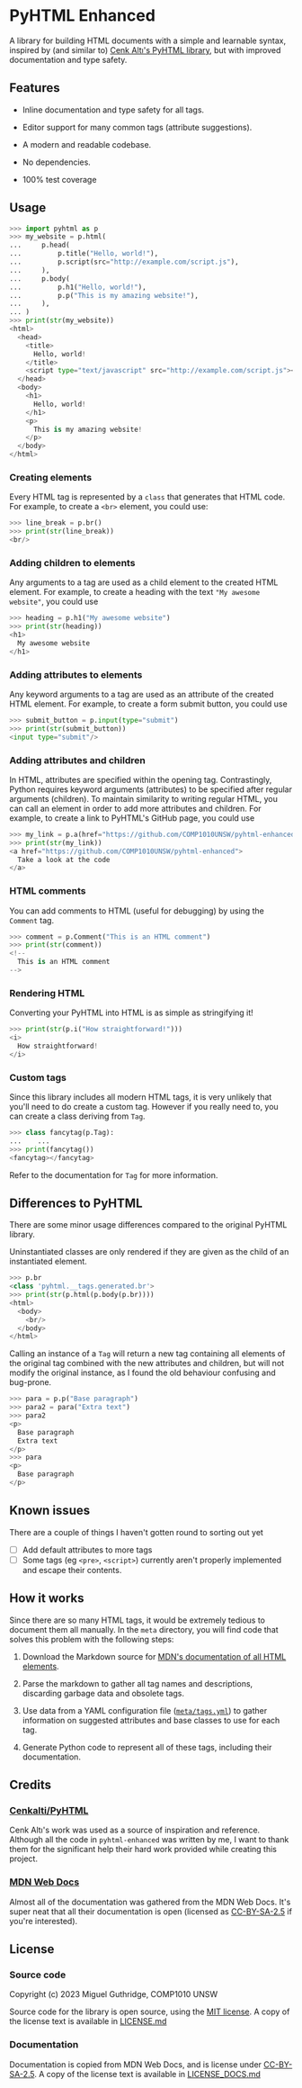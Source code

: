 # PyHTML Enhanced

A library for building HTML documents with a simple and learnable syntax,
inspired by (and similar to)
[Cenk Altı's PyHTML library](https://github.com/cenkalti/pyhtml), but
with improved documentation and type safety.

## Features

* Inline documentation and type safety for all tags.

* Editor support for many common tags (attribute suggestions).

* A modern and readable codebase.

* No dependencies.

* 100% test coverage

## Usage

```py
>>> import pyhtml as p
>>> my_website = p.html(
...     p.head(
...         p.title("Hello, world!"),
...         p.script(src="http://example.com/script.js"),
...     ),
...     p.body(
...         p.h1("Hello, world!"),
...         p.p("This is my amazing website!"),
...     ),
... )
>>> print(str(my_website))
<html>
  <head>
    <title>
      Hello, world!
    </title>
    <script type="text/javascript" src="http://example.com/script.js"></script>
  </head>
  <body>
    <h1>
      Hello, world!
    </h1>
    <p>
      This is my amazing website!
    </p>
  </body>
</html>

```

### Creating elements

Every HTML tag is represented by a `class` that generates that HTML code. For
example, to create a `<br>` element, you could use:

```py
>>> line_break = p.br()
>>> print(str(line_break))
<br/>

```

### Adding children to elements

Any arguments to a tag are used as a child element to the created HTML element.
For example, to create a heading with the text `"My awesome website"`, you
could use

```py
>>> heading = p.h1("My awesome website")
>>> print(str(heading))
<h1>
  My awesome website
</h1>

```

### Adding attributes to elements

Any keyword arguments to a tag are used as an attribute of the created HTML
element. For example, to create a form submit button, you could use

```py
>>> submit_button = p.input(type="submit")
>>> print(str(submit_button))
<input type="submit"/>

```

### Adding attributes and children

In HTML, attributes are specified within the opening tag. Contrastingly, Python
requires keyword arguments (attributes) to be specified after regular arguments
(children). To maintain similarity to writing regular HTML, you can call an
element in order to add more attributes and children. For example, to create
a link to PyHTML's GitHub page, you could use

```py
>>> my_link = p.a(href="https://github.com/COMP1010UNSW/pyhtml-enhanced")("Take a look at the code")
>>> print(str(my_link))
<a href="https://github.com/COMP1010UNSW/pyhtml-enhanced">
  Take a look at the code
</a>

```

### HTML comments

You can add comments to HTML (useful for debugging) by using the `Comment` tag.

```py
>>> comment = p.Comment("This is an HTML comment")
>>> print(str(comment))
<!--
  This is an HTML comment
-->

```

### Rendering HTML

Converting your PyHTML into HTML is as simple as stringifying it!

```py
>>> print(str(p.i("How straightforward!")))
<i>
  How straightforward!
</i>

```

### Custom tags

Since this library includes all modern HTML tags, it is very unlikely that
you'll need to do create a custom tag. However if you really need to, you can
create a class deriving from `Tag`.

```py
>>> class fancytag(p.Tag):
...    ...
>>> print(fancytag())
<fancytag></fancytag>

```

Refer to the documentation for `Tag` for more information.

## Differences to PyHTML

There are some minor usage differences compared to the original PyHTML library.

Uninstantiated classes are only rendered if they are given as the child of an
instantiated element.

```py
>>> p.br
<class 'pyhtml.__tags.generated.br'>
>>> print(str(p.html(p.body(p.br))))
<html>
  <body>
    <br/>
  </body>
</html>

```

Calling an instance of a `Tag` will return a new tag containing all elements of
the original tag combined with the new attributes and children, but will not
modify the original instance, as I found the old behaviour confusing and
bug-prone.

```py
>>> para = p.p("Base paragraph")
>>> para2 = para("Extra text")
>>> para2
<p>
  Base paragraph
  Extra text
</p>
>>> para
<p>
  Base paragraph
</p>

```

## Known issues

There are a couple of things I haven't gotten round to sorting out yet

* [ ] Add default attributes to more tags
* [ ] Some tags (eg `<pre>`, `<script>`) currently aren't properly implemented
      and escape their contents.

## How it works

Since there are so many HTML tags, it would be extremely tedious to document
them all manually. In the `meta` directory, you will find code that solves this
problem with the following steps:

1. Download the Markdown source for
   [MDN's documentation of all HTML elements](https://developer.mozilla.org/en-US/docs/Web/HTML/Element).

2. Parse the markdown to gather all tag names and descriptions, discarding
   garbage data and obsolete tags.

3. Use data from a YAML configuration file ([`meta/tags.yml`](meta/tags.yml))
   to gather information on suggested attributes and base classes to use for
   each tag.

4. Generate Python code to represent all of these tags, including their
   documentation.

## Credits

### [Cenkalti/PyHTML](https://github.com/cenkalti/pyhtml)

Cenk Altı's work was used as a source of inspiration and reference. Although
all the code in `pyhtml-enhanced` was written by me, I want to thank them for
the significant help their hard work provided while creating this project.

### [MDN Web Docs](https://developer.mozilla.org/en-US/)

Almost all of the documentation was gathered from the MDN Web Docs. It's super
neat that all their documentation is open (licensed as
[CC-BY-SA-2.5](https://creativecommons.org/licenses/by-sa/2.5/) if you're
interested).

## License

### Source code

Copyright (c) 2023 Miguel Guthridge, COMP1010 UNSW

Source code for the library is open source, using the
[MIT license](https://choosealicense.com/licenses/mit/). A copy of the license
text is available in [LICENSE.md](https://github.com/COMP1010UNSW/pyhtml-enhanced/blob/main/LICENSE.md)

### Documentation

Documentation is copied from MDN Web Docs, and is license under
[CC-BY-SA-2.5](https://creativecommons.org/licenses/by-sa/2.5/). A copy of the
license text is available in [LICENSE_DOCS.md](https://github.com/COMP1010UNSW/pyhtml-enhanced/blob/main/LICENSE_DOCS.md)
